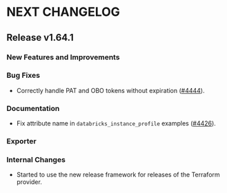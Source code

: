 # NEXT CHANGELOG

## Release v1.64.1

### New Features and Improvements

### Bug Fixes

* Correctly handle PAT and OBO tokens without expiration ([#4444](https://github.com/databricks/terraform-provider-databricks/pull/4444)).

### Documentation

 * Fix attribute name in `databricks_instance_profile` examples ([#4426](https://github.com/databricks/terraform-provider-databricks/pull/4426)).

### Exporter

### Internal Changes

 * Started to use the new release framework for releases of the Terraform provider.
